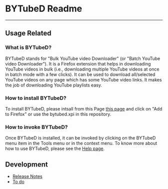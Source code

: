 # BYTubeD Readme

-----------------------------------------------------

## Usage Related

###  What is BYTubeD?

BYTubeD stands for "Bulk YouTube video Downloader" (or "Batch YouTube video Downloader").
It is a Firefox extension that helps in downloading YouTube videos in bulk (i.e., 
downloading multiple YouTube videos at once in batch mode with a few clicks). It can be
used to download all/selected YouTube videos on any page which has some YouTube video links.
It makes the job of downloading YouTube playlists easy.

###  How to install BYTubeD?

To install BYTubeD, please intsall from this Page [this page](https://github.com/dieterds/bytubed/raw/master/bytubed.xpi)
and click on "Add to Firefox" or use the bytubed.xpi in this repository.

###  How to invoke BYTubeD?

Once BYTubeD is installed, it can be invoked by clicking on the BYTubeD menu item in the
Tools menu or in the context menu. To know more about how to use BYTubeD, please see the 
[Help page](http://msram.github.com/bytubed/help.html).


## Development

-   [Release Notes](https://github.com/dieterds/bytubed/blob/master/Changes.md)
-   [To do](https://github.com/dieterds/bytubed/blob/master/todo-dev.md)

